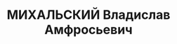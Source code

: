 ---
title: МИХАЛЬСКИЙ Владислав Амфросьевич
description: '1907 р., с. Уладівка Літинського р-ну Вінницької обл., поляк, освіта
  середня, член ВКП(б) з 1927 р. по 1937 р. Проживав у м. Хмельницькому, зав. міськфінвідділу.
  Заарештований 27.10.37. Звинувачення: член диверсійно-терористичної групи. Військколегією
  Верховного Суду СРСР 27.12.37 засуджений до розстрілу. Вирок виконаний у м. Києві
  28.12.37. Реабілітований військколегією Верховного Суду СРСР 29.08.59. (П-8083,
  архів УСБУ).'
---